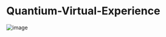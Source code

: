 # Quantium-Virtual-Experience

![image](https://user-images.githubusercontent.com/90515944/219853781-97e7674d-02ef-4013-92f4-ff1ada90dc94.png)
